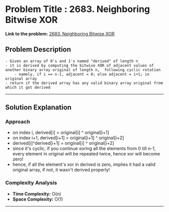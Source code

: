 # Problem Title : 2683. Neighboring Bitwise XOR

**Link to the problem:** [2683. Neighboring Bitwise XOR](https://leetcode.com/problems/neighboring-bitwise-xor/)

## Problem Description

```
- Given an array of 0's and 1's named "derived" of length n
- it is derived by computing the bitwise XOR of adjacent values of another binary array original of length n,  following cyclic rotation
    - namely, if i == n-1, adjacent = 0; else adjacent = i+1; in original array
- return if the derived array has any valid binary array original from which it got derived
```

---

## Solution Explanation

### Approach
- on index i, derived\[i] = original\[i] ^ original\[i+1]
- on index i+1, derived\[i+1] = original\[i+1] ^ original\[i+2]
- derived\[i]^derived\[i+1] = original\[i] ^ original\[i+2]
- since it's cyclic, if you continue xoring all the elements from 0 till n-1, every element in original will be repeated twice, hence xor will become zero!
- hence, if all the element's xor in derived is zero, implies it had a valid original array, if not, it wasn't derived properly!


### Complexity Analysis
- **Time Complexity:** O(n)
- **Space Complexity:** O(1)

---
